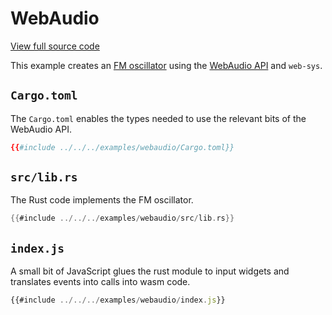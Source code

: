 # WebAudio

[View full source code][code]

[code]: https://github.com/rustwasm/wasm-bindgen/tree/master/examples/webaudio

This example creates an [FM
oscillator](https://en.wikipedia.org/wiki/Frequency_modulation_synthesis) using
the [WebAudio
API](https://developer.mozilla.org/en-US/docs/Web/API/Web_Audio_API) and
`web-sys`.

## `Cargo.toml`

The `Cargo.toml` enables the types needed to use the relevant bits of the
WebAudio API.

```toml
{{#include ../../../examples/webaudio/Cargo.toml}}
```

## `src/lib.rs`

The Rust code implements the FM oscillator.

```rust
{{#include ../../../examples/webaudio/src/lib.rs}}
```

## `index.js`

A small bit of JavaScript glues the rust module to input widgets and translates
events into calls into wasm code.

```js
{{#include ../../../examples/webaudio/index.js}}
```

